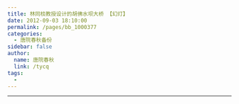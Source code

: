 ```yaml
---
title: 林同棪教授设计的胡佛水坝大桥 【幻灯】
date: 2012-09-03 18:10:00
permalink: /pages/bb_1000377
categories: 
  - 唐院春秋备份
sidebar: false
author: 
  name: 唐院春秋
  link: /tycq
tags: 
  - 
---
```


* * *